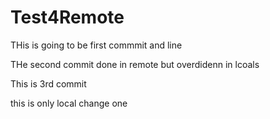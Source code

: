 # Test4Remote

THis is going to be first commmit and line

THe second commit done in remote but overdidenn in lcoals

This is 3rd commit

this is only local change one
